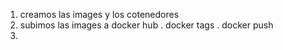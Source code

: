 1. creamos las images y los cotenedores
2. subimos las images a docker hub 
        . docker tags
        . docker push
3. 
